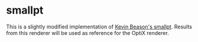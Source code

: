 # smallpt

This is a slightly modified implementation of [Kevin Beason's smallpt](http://www.kevinbeason.com/smallpt/). Results from 
this renderer will be used as reference for the OptiX renderer.
